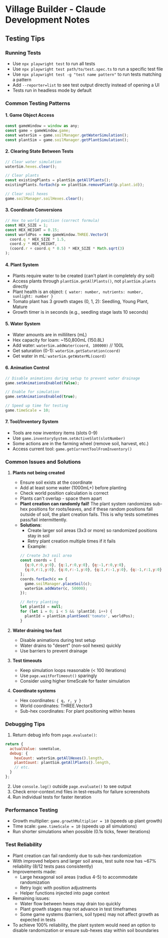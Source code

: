 # Village Builder - Claude Development Notes

## Testing Tips

### Running Tests
- Use `npx playwright test` to run all tests
- Use `npx playwright test path/to/test.spec.ts` to run a specific test file
- Use `npx playwright test -g "test name pattern"` to run tests matching a pattern
- Add `--reporter=list` to see test output directly instead of opening a UI
- Tests run in headless mode by default

### Common Testing Patterns

#### 1. Game Object Access
```javascript
const gameWindow = window as any;
const game = gameWindow.game;
const waterSim = game.soilManager.getWaterSimulation();
const plantSim = game.soilManager.getPlantSimulation();
```

#### 2. Clearing State Between Tests
```javascript
// Clear water simulation
waterSim.hexes.clear();

// Clear plants
const existingPlants = plantSim.getAllPlants();
existingPlants.forEach(p => plantSim.removePlant(p.plant.id));

// Clear soil hexes
game.soilManager.soilHexes.clear();
```

#### 3. Coordinate Conversions
```javascript
// Hex to world position (correct formula)
const HEX_SIZE = 1;
const HEX_HEIGHT = 0.15;
const worldPos = new gameWindow.THREE.Vector3(
  coord.q * HEX_SIZE * 1.5,
  coord.y * HEX_HEIGHT,
  (coord.r + coord.q * 0.5) * HEX_SIZE * Math.sqrt(3)
);
```

#### 4. Plant System
- Plants require water to be created (can't plant in completely dry soil)
- Access plants through `plantSim.getAllPlants()`, not `plantSim.plants` directly
- Plant health is an object: `{ water: number, nutrients: number, sunlight: number }`
- Tomato plant has 3 growth stages (0, 1, 2): Seedling, Young Plant, Mature
- Growth timer is in seconds (e.g., seedling stage lasts 10 seconds)

#### 5. Water System
- Water amounts are in milliliters (mL)
- Hex capacity for loam: ~150,800mL (150.8L)
- Add water: `waterSim.addWater(coord, 100000)` // 100L
- Get saturation (0-1): `waterSim.getSaturation(coord)`
- Get water in mL: `waterSim.getWaterML(coord)`

#### 6. Animation Control
```javascript
// Disable animations during setup to prevent water drainage
game.setAnimationsEnabled(false);

// Enable for simulation
game.setAnimationsEnabled(true);

// Speed up time for testing
game.timeScale = 10;
```

#### 7. Tool/Inventory System
- Tools are now inventory items (slots 0-9)
- Use `game.inventorySystem.setActiveSlot(slotNumber)`
- Some actions are in the farming wheel (remove soil, harvest, etc.)
- Access current tool: `game.getCurrentToolFromInventory()`

### Common Issues and Solutions

1. **Plants not being created**
   - Ensure soil exists at the coordinate
   - Add at least some water (1000mL+) before planting
   - Check world position calculation is correct
   - Plants can't overlap - space them apart
   - **Plant creation can randomly fail!** The plant system randomizes sub-hex positions for roots/leaves, and if these random positions fall outside of soil, the plant creation fails. This is why tests sometimes pass/fail intermittently.
   - **Solutions**: 
     - Create larger soil areas (3x3 or more) so randomized positions stay in soil
     - Retry plant creation multiple times if it fails
     - Example:
     ```javascript
     // Create 3x3 soil area
     const coords = [
       {q:0,r:0,y:0}, {q:1,r:0,y:0}, {q:-1,r:0,y:0},
       {q:0,r:1,y:0}, {q:0,r:-1,y:0}, {q:1,r:-1,y:0}, {q:-1,r:1,y:0}
     ];
     coords.forEach(c => {
       game.soilManager.placeSoil(c);
       waterSim.addWater(c, 50000);
     });
     
     // Retry planting
     let plantId = null;
     for (let i = 0; i < 5 && !plantId; i++) {
       plantId = plantSim.plantSeed('tomato', worldPos);
     }
     ```

2. **Water draining too fast**
   - Disable animations during test setup
   - Water drains to "desert" (non-soil hexes) quickly
   - Use barriers to prevent drainage

3. **Test timeouts**
   - Keep simulation loops reasonable (< 100 iterations)
   - Use `page.waitForTimeout()` sparingly
   - Consider using higher timeScale for faster simulation

4. **Coordinate systems**
   - Hex coordinates: `{ q, r, y }`
   - World coordinates: THREE.Vector3
   - Sub-hex coordinates: For plant positioning within hexes

### Debugging Tips

1. Return debug info from `page.evaluate()`:
```javascript
return {
  actualValue: someValue,
  debug: {
    hexCount: waterSim.getAllHexes().length,
    plantCount: plantSim.getAllPlants().length,
    // etc.
  }
};
```

2. Use `console.log()` outside `page.evaluate()` to see output
3. Check error-context.md files in test-results for failure screenshots
4. Run individual tests for faster iteration

### Performance Testing
- Growth multiplier: `game.growthMultiplier = 10` (speeds up plant growth)
- Time scale: `game.timeScale = 10` (speeds up all simulations)
- Run shorter simulations when possible (0.1s ticks, fewer iterations)

### Test Reliability
- Plant creation can fail randomly due to sub-hex randomization
- With improved helpers and larger soil areas, test suite now has ~67% reliability (8/12 tests pass consistently)
- Improvements made:
  - Large hexagonal soil areas (radius 4-5) to accommodate randomization
  - Retry logic with position adjustments
  - Helper functions injected into page context
- Remaining issues:
  - Water flow between hexes may drain too quickly
  - Plant growth stages may not advance in test timeframes
  - Some game systems (barriers, soil types) may not affect growth as expected in tests
- To achieve 100% reliability, the plant system would need an option to disable randomization or ensure sub-hexes stay within soil boundaries